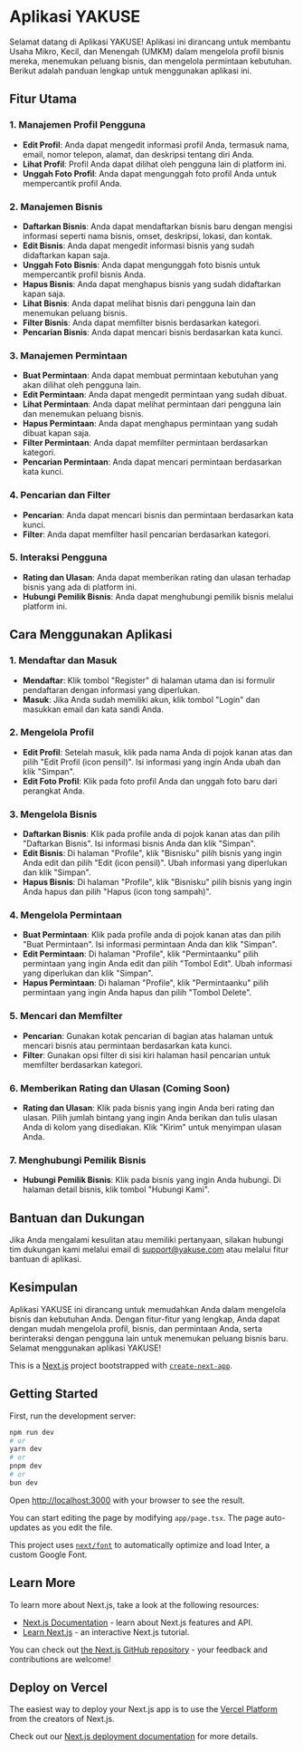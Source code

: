 # Aplikasi YAKUSE

Selamat datang di Aplikasi YAKUSE! Aplikasi ini dirancang untuk membantu Usaha Mikro, Kecil, dan Menengah (UMKM) dalam mengelola profil bisnis mereka, menemukan peluang bisnis, dan mengelola permintaan kebutuhan. Berikut adalah panduan lengkap untuk menggunakan aplikasi ini.

## Fitur Utama

### 1. Manajemen Profil Pengguna
- **Edit Profil**: Anda dapat mengedit informasi profil Anda, termasuk nama, email, nomor telepon, alamat, dan deskripsi tentang diri Anda.
- **Lihat Profil**: Profil Anda dapat dilihat oleh pengguna lain di platform ini.
- **Unggah Foto Profil**: Anda dapat mengunggah foto profil Anda untuk mempercantik profil Anda.

### 2. Manajemen Bisnis
- **Daftarkan Bisnis**: Anda dapat mendaftarkan bisnis baru dengan mengisi informasi seperti nama bisnis, omset, deskripsi, lokasi, dan kontak.
- **Edit Bisnis**: Anda dapat mengedit informasi bisnis yang sudah didaftarkan kapan saja.
- **Unggah Foto Bisnis**: Anda dapat mengunggah foto bisnis untuk mempercantik profil bisnis Anda.
- **Hapus Bisnis**: Anda dapat menghapus bisnis yang sudah didaftarkan kapan saja.
- **Lihat Bisnis**: Anda dapat melihat bisnis dari pengguna lain dan menemukan peluang bisnis.
- **Filter Bisnis**: Anda dapat memfilter bisnis berdasarkan kategori.
- **Pencarian Bisnis**: Anda dapat mencari bisnis berdasarkan kata kunci.

### 3. Manajemen Permintaan
- **Buat Permintaan**: Anda dapat membuat permintaan kebutuhan yang akan dilihat oleh pengguna lain.
- **Edit Permintaan**: Anda dapat mengedit permintaan yang sudah dibuat.
- **Lihat Permintaan**: Anda dapat melihat permintaan dari pengguna lain dan menemukan peluang bisnis.
- **Hapus Permintaan**: Anda dapat menghapus permintaan yang sudah dibuat kapan saja.
- **Filter Permintaan**: Anda dapat memfilter permintaan berdasarkan kategori.
- **Pencarian Permintaan**: Anda dapat mencari permintaan berdasarkan kata kunci.

### 4. Pencarian dan Filter
- **Pencarian**: Anda dapat mencari bisnis dan permintaan berdasarkan kata kunci.
- **Filter**: Anda dapat memfilter hasil pencarian berdasarkan kategori.

### 5. Interaksi Pengguna
- **Rating dan Ulasan**: Anda dapat memberikan rating dan ulasan terhadap bisnis yang ada di platform ini.
- **Hubungi Pemilik Bisnis**: Anda dapat menghubungi pemilik bisnis melalui platform ini.

## Cara Menggunakan Aplikasi

### 1. Mendaftar dan Masuk
- **Mendaftar**: Klik tombol "Register" di halaman utama dan isi formulir pendaftaran dengan informasi yang diperlukan.
- **Masuk**: Jika Anda sudah memiliki akun, klik tombol "Login" dan masukkan email dan kata sandi Anda.

### 2. Mengelola Profil
- **Edit Profil**: Setelah masuk, klik pada nama Anda di pojok kanan atas dan pilih "Edit Profil (icon pensil)". Isi informasi yang ingin Anda ubah dan klik "Simpan".
- **Edit Foto Profil**: Klik pada foto profil Anda dan unggah foto baru dari perangkat Anda.

### 3. Mengelola Bisnis
- **Daftarkan Bisnis**: Klik pada profile anda di pojok kanan atas dan pilih "Daftarkan Bisnis". Isi informasi bisnis Anda dan klik "Simpan".
- **Edit Bisnis**: Di halaman "Profile", klik "Bisnisku" pilih bisnis yang ingin Anda edit dan pilih "Edit (icon pensil)". Ubah informasi yang diperlukan dan klik "Simpan".
- **Hapus Bisnis**: Di halaman "Profile", klik "Bisnisku" pilih bisnis yang ingin Anda hapus dan pilih "Hapus (icon tong sampah)".

### 4. Mengelola Permintaan
- **Buat Permintaan**: Klik pada profile anda di pojok kanan atas dan pilih "Buat Permintaan". Isi informasi permintaan Anda dan klik "Simpan".
- **Edit Permintaan**: Di halaman "Profile", klik "Permintaanku" pilih permintaan yang ingin Anda edit dan pilih "Tombol Edit". Ubah informasi yang diperlukan dan klik "Simpan".
- **Hapus Permintaan**: Di halaman "Profile", klik "Permintaanku" pilih permintaan yang ingin Anda hapus dan pilih "Tombol Delete".

### 5. Mencari dan Memfilter
- **Pencarian**: Gunakan kotak pencarian di bagian atas halaman untuk mencari bisnis atau permintaan berdasarkan kata kunci.
- **Filter**: Gunakan opsi filter di sisi kiri halaman hasil pencarian untuk memfilter berdasarkan kategori.

### 6. Memberikan Rating dan Ulasan (Coming Soon)
- **Rating dan Ulasan**: Klik pada bisnis yang ingin Anda beri rating dan ulasan. Pilih jumlah bintang yang ingin Anda berikan dan tulis ulasan Anda di kolom yang disediakan. Klik "Kirim" untuk menyimpan ulasan Anda.

### 7. Menghubungi Pemilik Bisnis
- **Hubungi Pemilik Bisnis**: Klik pada bisnis yang ingin Anda hubungi. Di halaman detail bisnis, klik tombol "Hubungi Kami".

## Bantuan dan Dukungan
Jika Anda mengalami kesulitan atau memiliki pertanyaan, silakan hubungi tim dukungan kami melalui email di support@yakuse.com atau melalui fitur bantuan di aplikasi.

## Kesimpulan
Aplikasi YAKUSE ini dirancang untuk memudahkan Anda dalam mengelola bisnis dan kebutuhan Anda. Dengan fitur-fitur yang lengkap, Anda dapat dengan mudah mengelola profil, bisnis, dan permintaan Anda, serta berinteraksi dengan pengguna lain untuk menemukan peluang bisnis baru. Selamat menggunakan aplikasi YAKUSE!

This is a [Next.js](https://nextjs.org/) project bootstrapped with [`create-next-app`](https://github.com/vercel/next.js/tree/canary/packages/create-next-app).

## Getting Started

First, run the development server:

```bash
npm run dev
# or
yarn dev
# or
pnpm dev
# or
bun dev
```

Open [http://localhost:3000](http://localhost:3000) with your browser to see the result.

You can start editing the page by modifying `app/page.tsx`. The page auto-updates as you edit the file.

This project uses [`next/font`](https://nextjs.org/docs/basic-features/font-optimization) to automatically optimize and load Inter, a custom Google Font.

## Learn More

To learn more about Next.js, take a look at the following resources:

- [Next.js Documentation](https://nextjs.org/docs) - learn about Next.js features and API.
- [Learn Next.js](https://nextjs.org/learn) - an interactive Next.js tutorial.

You can check out [the Next.js GitHub repository](https://github.com/vercel/next.js/) - your feedback and contributions are welcome!

## Deploy on Vercel

The easiest way to deploy your Next.js app is to use the [Vercel Platform](https://vercel.com/new?utm_medium=default-template&filter=next.js&utm_source=create-next-app&utm_campaign=create-next-app-readme) from the creators of Next.js.

Check out our [Next.js deployment documentation](https://nextjs.org/docs/deployment) for more details.
